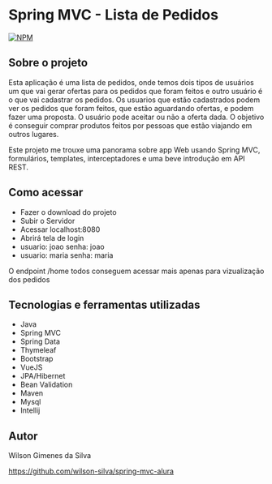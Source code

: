 # Spring MVC  - Lista de Pedidos
[![NPM](https://img.shields.io/npm/l/react)](https://github.com/wilson-silva/spring-mvc-alura/blob/main/LICENSE)

## Sobre o projeto

Esta aplicação é uma lista de pedidos, onde temos dois tipos de usuários um 
que vai gerar ofertas para os pedidos que foram feitos e outro usuário é o que vai cadastrar os 
pedidos.
Os usuarios que estão cadastrados podem ver os pedidos que foram feitos, que estão aguardando
ofertas, e podem fazer uma proposta.
O usuário pode aceitar ou não a oferta dada. O objetivo é conseguir comprar produtos feitos por
pessoas que estão viajando em outros lugares.

Este projeto me trouxe uma panorama sobre app Web usando Spring MVC,
formulários, templates, interceptadores e uma beve introdução em API REST.

## Como acessar
- Fazer o download do projeto 
- Subir o Servidor
- Acessar localhost:8080
- Abrirá tela de login
- usuario: joao   senha: joao 
- usuario: maria   senha: maria

O endpoint /home todos conseguem acessar mais apenas para vizualização dos pedidos


## Tecnologias e ferramentas utilizadas
- Java
- Spring MVC
- Spring Data
- Thymeleaf
- Bootstrap
- VueJS
- JPA/Hibernet
- Bean Validation
- Maven
- Mysql
- Intellij


## Autor

Wilson Gimenes da Silva

https://github.com/wilson-silva/spring-mvc-alura
